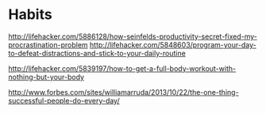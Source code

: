# Habits

http://lifehacker.com/5886128/how-seinfelds-productivity-secret-fixed-my-procrastination-problem
http://lifehacker.com/5848603/program-your-day-to-defeat-distractions-and-stick-to-your-daily-routine

http://lifehacker.com/5839197/how-to-get-a-full-body-workout-with-nothing-but-your-body


http://www.forbes.com/sites/williamarruda/2013/10/22/the-one-thing-successful-people-do-every-day/